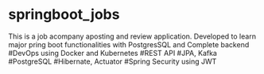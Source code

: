 # springboot_jobs
This is a job acompany aposting and review application. 
Developed to learn major pring boot functionalities with PostgresSQL and Complete backend 
#DevOps using Docker and Kubernetes
#REST API
#JPA, Kafka
#PostgreSQL
#Hibernate, Actuator
#Spring Security using JWT
